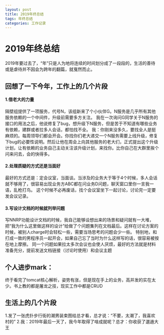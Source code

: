 ```yaml
---
layout: post
title: 2019年终总结
tags: 年终总结
categories: 工作记录
---
```


# 2019年终总结

2019年要过去了，“年”只是人为地将连续的时间划分成了一段段的，生活的善待或是虐待并不因会为跨年的翻篇，就戛然而止。

## 回想了一下今年，工作上的几个片段

####  1.借老大的力量

隔壁组提供了一项服务，代号N，该组新来了个小伙伴G。N服务是几乎所有其他服务依赖的一个中间件，升级前需要多方关注。
我在一次询问G同学关于N服务的接口的用法之后，他说修复了bug，想升级下N服务，但是苦于不知道有哪些业务有依赖，建群或者拉多人会话，都怕找不全。
我：你刚来没多久，要找全人是挺麻烦的。每周领导们都会开会。你找你们老大递交一个N服务需要上线升级，修复下bug的必要性说明。然后让他在周会上向其他服务的老大们，正式提出这个升级计划，让有依赖的业务自己主动关注该升级计划，来找你。比你自己在大群里挨个问来问去，会的快得多。

####  2.处理质疑的方式还是当面好

最好的方式还是：定会议室，当面谈。当涉及的业务大于等于4个时候，多人会话就不够用了，很容易出现业务方ABC都在问业务D问题，聊天窗口里你一言我一语，乱枪打鸟。
这个时候不必再废话，找个会议室坐下一起讨论，讨论完一定要发会议记录。

####  3.写设计文档的时候就列举问题

写NNRP功能设计文档的时候，我自己能够设想出来的场景和疑问就有一大堆，把“我为什么这里做这样的设计”给做了个问题集列在文档最后。这样在讨论方案的时候，被别人charge时会轻松一些，需要当场思考的问题会少一些。
特别地，和打成一致的男程序员一起开会，如果自己忘了当时为什么这样写的话，很容易被按在地上摩擦。
同一个问题如果拉太多次会议也会使人厌烦，最好的方法就是材料准备充分，提前发送文档链接（讨论时使用）和会议主题

## 个人进步mark：

终于看完了tomcat核心解析，姿势有涨，但是现在手上的业务，高并发的实在太少。书上教的都是屠龙之技，现实工作中都是CRUD

## 生活上的几个片段

1.发了一张虎扑步行街的潮男装束图给总才看，总才说：“不要，太潮了，我喜欢村的”
2.我：2019年最后一天了，我今年取得了啥成就呢？总才：你收获了邋遢大王
